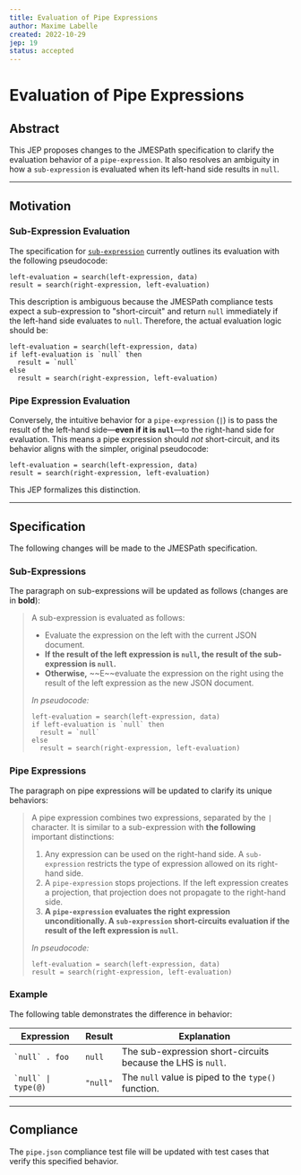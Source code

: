 ```yaml
---
title: Evaluation of Pipe Expressions
author: Maxime Labelle
created: 2022-10-29
jep: 19
status: accepted
---
```


# Evaluation of Pipe Expressions

## Abstract

This JEP proposes changes to the JMESPath specification to clarify the
evaluation behavior of a `pipe-expression`. It also resolves an ambiguity in how
a `sub-expression` is evaluated when its left-hand side results in `null`.

---

## Motivation

### Sub-Expression Evaluation

The specification for
[`sub-expression`](<https://www.google.com/search?q=%5Bhttps://jmespath.org/specification.html%23subexpressions%5D(https://jmespath.org/specification.html%23subexpressions)>)
currently outlines its evaluation with the following pseudocode:

```
left-evaluation = search(left-expression, data)
result = search(right-expression, left-evaluation)
```

This description is ambiguous because the JMESPath compliance tests expect a
sub-expression to "short-circuit" and return `null` immediately if the left-hand
side evaluates to `null`. Therefore, the actual evaluation logic should be:

```
left-evaluation = search(left-expression, data)
if left-evaluation is `null` then
  result = `null`
else
  result = search(right-expression, left-evaluation)
```

### Pipe Expression Evaluation

Conversely, the intuitive behavior for a `pipe-expression` (`|`) is to pass the
result of the left-hand side—**even if it is `null`**—to the right-hand side for
evaluation. This means a pipe expression should _not_ short-circuit, and its
behavior aligns with the simpler, original pseudocode:

```
left-evaluation = search(left-expression, data)
result = search(right-expression, left-evaluation)
```

This JEP formalizes this distinction.

---

## Specification

The following changes will be made to the JMESPath specification.

### Sub-Expressions

The paragraph on sub-expressions will be updated as follows (changes are in
**bold**):

> A sub-expression is evaluated as follows:
>
> - Evaluate the expression on the left with the current JSON document.
> - **If the result of the left expression is `null`, the result of the
>   sub-expression is `null`.**
> - **Otherwise,** \~\~E\~\~evaluate the expression on the right using the
>   result of the left expression as the new JSON document.
>
> _In pseudocode:_
>
> ```
> left-evaluation = search(left-expression, data)
> if left-evaluation is `null` then
>   result = `null`
> else
>   result = search(right-expression, left-evaluation)
> ```

### Pipe Expressions

The paragraph on pipe expressions will be updated to clarify its unique
behaviors:

> A pipe expression combines two expressions, separated by the `|` character. It
> is similar to a sub-expression with **the following** important distinctions:
>
> 1.  Any expression can be used on the right-hand side. A `sub-expression`
>     restricts the type of expression allowed on its right-hand side.
> 2.  A `pipe-expression` stops projections. If the left expression creates a
>     projection, that projection does not propagate to the right-hand side.
> 3.  **A `pipe-expression` evaluates the right expression unconditionally. A
>     `sub-expression` short-circuits evaluation if the result of the left
>     expression is `null`.**
>
> _In pseudocode:_
>
> ```
> left-evaluation = search(left-expression, data)
> result = search(right-expression, left-evaluation)
> ```

### Example

The following table demonstrates the difference in behavior:

| Expression              | Result   | Explanation                                                  |
| ----------------------- | -------- | ------------------------------------------------------------ |
| `` `null` . foo ``      | `null`   | The sub-expression short-circuits because the LHS is `null`. |
| `` `null` \| type(@) `` | `"null"` | The `null` value is piped to the `type()` function.          |

---

## Compliance

The `pipe.json` compliance test file will be updated with test cases that verify
this specified behavior.
